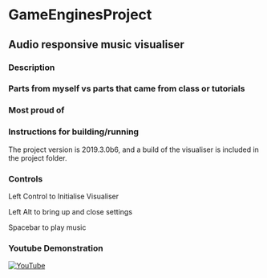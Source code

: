 # GameEnginesProject
 
## Audio responsive music visualiser

### Description

###  Parts from myself vs parts that came from class or tutorials




### Most proud of





### Instructions for building/running
The project version is 2019.3.0b6, and a build of the visualiser is included in the project folder.


### Controls
Left Control to Initialise Visualiser

Left Alt to bring up and close settings

Spacebar to play music

### Youtube Demonstration 
[![YouTube](https://i.ytimg.com/vi/lwOOHoLiKTc/hqdefault.jpg?sqp=-oaymwEZCPYBEIoBSFXyq4qpAwsIARUAAIhCGAFwAQ==&rs=AOn4CLA2OJZsHgq_jVVtZjL_8enz-UfpHA)](https://www.youtube.com/watch?v=lwOOHoLiKTc)
